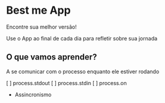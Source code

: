 # Best me App

Encontre sua melhor versão!

Use o App ao final de cada dia para refletir sobre sua jornada

## O que vamos aprender?

A se comunicar com o processo enquanto ele estiver rodando

[ ] process.stdout
[ ] process.stdin
[ ] process.on

* Assincronismo